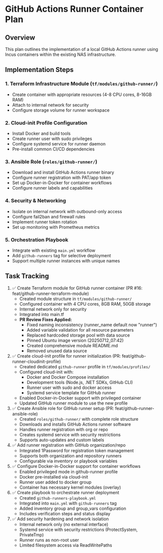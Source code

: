 # GitHub Actions Runner Container Plan

## Overview
This plan outlines the implementation of a local GitHub Actions runner using Incus containers within the existing NAS infrastructure.

## Implementation Steps

### 1. Terraform Infrastructure Module (`tf/modules/github-runner/`)
- Create container with appropriate resources (4-8 CPU cores, 8-16GB RAM)
- Attach to internal network for security
- Configure storage volume for runner workspace

### 2. Cloud-init Profile Configuration
- Install Docker and build tools
- Create runner user with sudo privileges
- Configure systemd service for runner daemon
- Pre-install common CI/CD dependencies

### 3. Ansible Role (`roles/github-runner/`)
- Download and install GitHub Actions runner binary
- Configure runner registration with PAT/app token
- Set up Docker-in-Docker for container workflows
- Configure runner labels and capabilities

### 4. Security & Networking
- Isolate on internal network with outbound-only access
- Configure fail2ban and firewall rules
- Implement runner token rotation
- Set up monitoring with Prometheus metrics

### 5. Orchestration Playbook
- Integrate with existing `main.yml` workflow
- Add `github-runners` tag for selective deployment
- Support multiple runner instances with unique names

## Task Tracking

1. ✅ Create Terraform module for GitHub runner container (PR #16: feat/github-runner-terraform-module)
   - Created module structure in `tf/modules/github-runner/`
   - Configured container with 4 CPU cores, 8GB RAM, 50GB storage
   - Internal network only for security
   - Integrated into main.tf
   - **PR Review Fixes Applied:**
     - Fixed naming inconsistency (runner_name default now "runner")
     - Added variable validation for all resource parameters
     - Replaced hardcoded storage pool with data source
     - Pinned Ubuntu image version (20250712_07:42)
     - Created comprehensive module README.md
     - Removed unused data source
2. ✅ Create cloud-init profile for runner initialization (PR: feat/github-runner-cloudinit-profile)
   - Created dedicated `github-runner` profile in `tf/modules/profiles/`
   - Configured cloud-init with:
     - Docker and Docker Compose installation
     - Development tools (Node.js, .NET SDKs, GitHub CLI)
     - Runner user with sudo and docker access
     - Systemd service template for GitHub runner
   - Enabled Docker-in-Docker support with privileged container
   - Updated GitHub runner module to use the new profile
3. ✅ Create Ansible role for GitHub runner setup (PR: feat/github-runner-ansible-role)
   - Created `roles/github-runner/` with complete role structure
   - Downloads and installs GitHub Actions runner software
   - Handles runner registration with org or repo
   - Creates systemd service with security restrictions
   - Supports auto-updates and custom labels
4. ✅ Add runner registration with GitHub organization/repo
   - Integrated 1Password for registration token management
   - Supports both organization and repository runners
   - Configurable via inventory or playbook variables
5. ✅ Configure Docker-in-Docker support for container workflows
   - Enabled privileged mode in github-runner profile
   - Docker pre-installed via cloud-init
   - Runner user added to docker group
   - Container has necessary kernel modules (overlay)
6. ✅ Create playbook to orchestrate runner deployment
   - Created `github-runners-playbook.yml`
   - Integrated into `main.yml` with `github-runners` tag
   - Added inventory group and group_vars configuration
   - Includes verification steps and status display
7. ✅ Add security hardening and network isolation
   - Internal network only (no external interface)
   - Systemd service with security restrictions (ProtectSystem, PrivateTmp)
   - Runner runs as non-root user
   - Limited filesystem access via ReadWritePaths